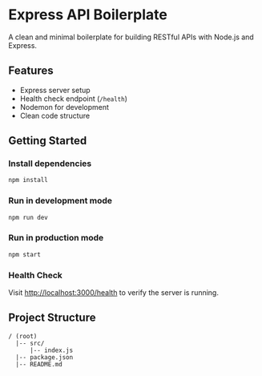 # Express API Boilerplate

A clean and minimal boilerplate for building RESTful APIs with Node.js and Express.

## Features
- Express server setup
- Health check endpoint (`/health`)
- Nodemon for development
- Clean code structure

## Getting Started

### Install dependencies
```bash
npm install
```

### Run in development mode
```bash
npm run dev
```

### Run in production mode
```bash
npm start
```

### Health Check
Visit [http://localhost:3000/health](http://localhost:3000/health) to verify the server is running.

## Project Structure
```
/ (root)
  |-- src/
      |-- index.js
  |-- package.json
  |-- README.md
``` 